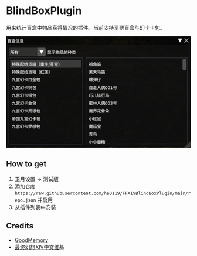 # BlindBoxPlugin

用来统计盲盒中物品获得情况的插件。当前支持军票盲盒与幻卡卡包。

![image1.png](./images/image1.png)

## How to get

1. 卫月设置 -> 测试版
2. 添加仓库 `https://raw.githubusercontent.com/he0119/FFXIVBlindBoxPlugin/main/repo.json` 并启用
3. 从插件列表中安装

## Credits

- [GoodMemory](https://github.com/VergilGao/GoodMemoryCN)
- [最终幻想XIV中文维基](https://ff14.huijiwiki.com/wiki/%E9%A6%96%E9%A1%B5)
